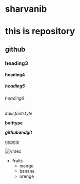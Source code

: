 # sharvanib
# this is repository
## github
### heading3
#### heading4
##### heading5
###### heading6
*italicfontstyle*

**bolttype**

***githubandgit***

[google](www.google.com)

![vrsec](https://www.credenc.com/images/colleges/velagapudi-ramakrishna-siddhartha-engineering-college-vrsec-vijayawada.jpg)

* fruits
  * mango
  * banana
  * orenge 
